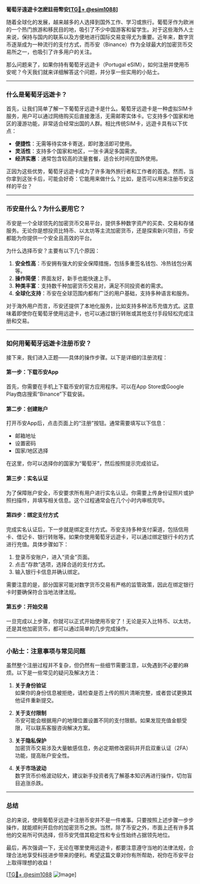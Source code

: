 **葡萄牙遠遊卡怎麽註冊幣安[[TG💪+ @esim1088](https://t.me/s/esim1088)]**

随着全球化的发展，越来越多的人选择到国外工作、学习或旅行。葡萄牙作为欧洲的一个热门旅游和移民目的地，吸引了不少中国游客和留学生。对于这些海外人士来说，保持与国内的联系以及方便地进行国际交易变得尤为重要。近年来，数字货币逐渐成为一种流行的支付方式，而币安（Binance）作为全球最大的加密货币交易所之一，也吸引了许多用户的关注。

那么问题来了，如果你持有葡萄牙远遊卡（Portugal eSIM），如何注册并使用币安呢？今天我们就来详细解答这个问题，并分享一些实用的小贴士。

---

### **什么是葡萄牙远遊卡？**

首先，让我们简单了解一下葡萄牙远遊卡是什么。葡萄牙远遊卡是一种虚拟SIM卡服务，用户可以通过网络购买后直接激活，无需邮寄实体卡。它支持多个国家和地区的漫游功能，非常适合经常出国的人群。相比传统SIM卡，远遊卡具有以下优点：

- **便捷性**：无需等待实体卡寄送，即时激活即可使用。
- **灵活性**：支持多个国家和地区，一张卡满足多国需求。
- **经济实惠**：通常包含较高的流量套餐，适合长时间在国外使用。

正因为这些优势，葡萄牙远遊卡成为了许多海外旅行者和工作者的首选。然而，当你拿到这张卡后，可能会好奇：它能用来做什么？比如，是否可以用来注册币安这样的平台？

---

### **币安是什么？为什么要用它？**

币安是一个全球领先的加密货币交易平台，提供多种数字资产的买卖、交易和存储服务。无论你是想投资比特币、以太坊等主流加密货币，还是探索新兴项目，币安都能为你提供一个安全且高效的平台。

为什么选择币安？主要有以下几个原因：

1. **安全性高**：币安拥有强大的安全保障措施，包括多重签名钱包、冷热钱包分离等。
2. **操作简便**：界面友好，新手也能快速上手。
3. **种类丰富**：支持数千种加密货币交易对，满足不同投资者的需求。
4. **全球化支持**：币安在全球范围内都有广泛的用户基础，支持多种语言和服务。

对于海外用户而言，币安还提供了本地化服务，比如支持多种法币充值方式。这意味着即使你在葡萄牙使用远遊卡，也可以通过银行转账或其他支付手段轻松完成注册和交易。

---

### **如何用葡萄牙远遊卡注册币安？**

接下来，我们进入正题——具体的操作步骤。以下是详细的注册流程：

#### **第一步：下载币安App**
首先，你需要在手机上下载币安的官方应用程序。可以在App Store或Google Play商店搜索“Binance”下载安装。

#### **第二步：创建账户**
打开币安App后，点击页面上的“注册”按钮。通常需要填写以下信息：
- 邮箱地址
- 设置密码
- 国家/地区选择

在这里，你可以选择你的国家为“葡萄牙”，然后按照提示完成验证。

#### **第三步：实名认证**
为了保障账户安全，币安要求所有用户进行实名认证。你需要上传身份证照片或护照扫描件，并填写相关信息。这个过程通常会在几个小时内审核完毕。

#### **第四步：绑定支付方式**
完成实名认证后，下一步就是绑定支付方式。币安支持多种支付渠道，包括信用卡、借记卡、银行转账等。如果你使用葡萄牙远遊卡，可以通过绑定银行卡的方式进行充值。具体步骤如下：

1. 登录币安账户，进入“资金”页面。
2. 点击“存款”选项，选择合适的支付方式。
3. 输入银行卡信息并确认绑定。

需要注意的是，部分国家可能对数字货币交易有严格的监管政策，因此在绑定银行卡时要确保符合当地法律法规。

#### **第五步：开始交易**
一旦完成以上步骤，你就可以正式开始使用币安了！无论是买入比特币、以太坊，还是其他加密货币，都可以通过简单的几步完成操作。

---

### **小贴士：注意事项与常见问题**

虽然整个注册过程并不复杂，但仍然有一些细节需要注意，以免遇到不必要的麻烦。以下是一些常见的疑问及解决方法：

1. **关于身份验证**  
   如果你的身份信息被拒绝，请检查是否上传的照片清晰完整，或者尝试更换其他证件重新提交。

2. **关于支付限制**  
   币安可能会根据用户的地理位置设置不同的支付限额。如果发现充值金额受限，可以联系客服咨询解决方案。

3. **关于隐私保护**  
   加密货币交易涉及大量敏感信息，务必定期修改密码并开启双重认证（2FA）功能，提高账户安全性。

4. **关于市场波动**  
   数字货币价格波动较大，建议新手投资者先了解基本知识再进行操作，切勿盲目追涨杀跌。

---

### **总结**

总的来说，使用葡萄牙远遊卡注册币安并不是一件难事。只要按照上述步骤一步步操作，就能顺利开启你的加密货币之旅。当然，除了币安之外，市面上还有许多其他的交易所可供选择，但币安凭借其稳定性和专业性始终占据领先地位。

最后，再次强调一下，无论在哪里使用远遊卡，都要注意遵守当地的法律法规，合理合法地享受科技进步带来的便利。希望这篇文章对你有所帮助，祝你在币安平台上取得理想的收益！

[[TG💪+ @esim1088](https://t.me/s/esim1088) ![Image](https://i.postimg.cc/4NQfJmqS/Snipaste-2025-05-13-00-14-12.png)]